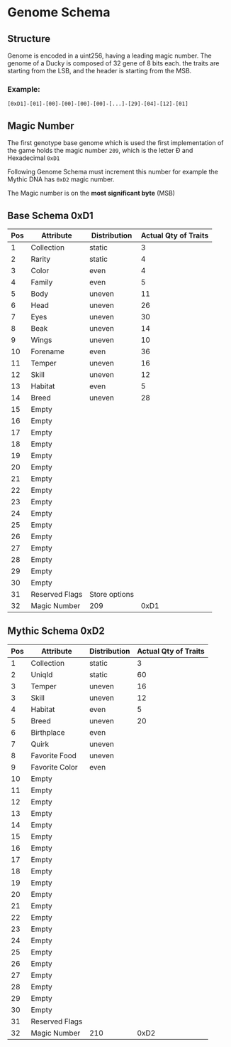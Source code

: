 # Genome Schema

## Structure

Genome is encoded in a uint256, having a leading magic number. The genome of a Ducky is composed of 32 gene of 8 bits each. the traits are starting from the LSB, and the header is starting from the MSB.

### Example:

`[0xD1]-[01]-[00]-[00]-[00]-[00]-[...]-[29]-[04]-[12]-[01]`

## Magic Number

The first genotype base genome which is used the first implementation of the game holds the magic number `209`, which is the letter &ETH; and Hexadecimal `0xD1`

Following Genome Schema must increment this number for example the Mythic DNA has `0xD2` magic number.

The Magic number is on the **most significant byte** (MSB)

## Base Schema 0xD1

| Pos  | Attribute      | Distribution  | Actual Qty of Traits |
| ---- | -------------- | ------------- | -------------------- |
| 1    | Collection     | static        | 3                    |
| 2    | Rarity         | static        | 4                    |
| 3    | Color          | even          | 4                    |
| 4    | Family         | even          | 5                    |
| 5    | Body           | uneven        | 11                   |
| 6    | Head           | uneven        | 26                   |
| 7    | Eyes           | uneven        | 30                   |
| 8    | Beak           | uneven        | 14                   |
| 9    | Wings          | uneven        | 10                   |
| 10   | Forename       | even          | 36                   |
| 11   | Temper         | uneven        | 16                   |
| 12   | Skill          | uneven        | 12                   |
| 13   | Habitat        | even          | 5                    |
| 14   | Breed          | uneven        | 28                   |
| 15   | Empty          |               |                      |
| 16   | Empty          |               |                      |
| 17   | Empty          |               |                      |
| 18   | Empty          |               |                      |
| 19   | Empty          |               |                      |
| 20   | Empty          |               |                      |
| 21   | Empty          |               |                      |
| 22   | Empty          |               |                      |
| 23   | Empty          |               |                      |
| 24   | Empty          |               |                      |
| 25   | Empty          |               |                      |
| 26   | Empty          |               |                      |
| 27   | Empty          |               |                      |
| 28   | Empty          |               |                      |
| 29   | Empty          |               |                      |
| 30   | Empty          |               |                      |
| 31   | Reserved Flags | Store options |                      |
| 32   | Magic Number   | 209           | 0xD1                 |

## Mythic Schema 0xD2

| Pos  | Attribute      | Distribution | Actual Qty of Traits |
| ---- | -------------- | ------------ | -------------------- |
| 1    | Collection     | static       | 3                    |
| 2    | UniqId         | static       | 60                   |
| 3    | Temper         | uneven       | 16                   |
| 3    | Skill          | uneven       | 12                   |
| 4    | Habitat        | even         | 5                    |
| 5    | Breed          | uneven       | 20                   |
| 6    | Birthplace     | even         |                      |
| 7    | Quirk          | uneven       |                      |
| 8    | Favorite Food  | uneven       |                      |
| 9    | Favorite Color | even         |                      |
| 10   | Empty          |              |                      |
| 11   | Empty          |              |                      |
| 12   | Empty          |              |                      |
| 13   | Empty          |              |                      |
| 14   | Empty          |              |                      |
| 15   | Empty          |              |                      |
| 16   | Empty          |              |                      |
| 17   | Empty          |              |                      |
| 18   | Empty          |              |                      |
| 19   | Empty          |              |                      |
| 20   | Empty          |              |                      |
| 21   | Empty          |              |                      |
| 22   | Empty          |              |                      |
| 23   | Empty          |              |                      |
| 24   | Empty          |              |                      |
| 25   | Empty          |              |                      |
| 26   | Empty          |              |                      |
| 27   | Empty          |              |                      |
| 28   | Empty          |              |                      |
| 29   | Empty          |              |                      |
| 30   | Empty          |              |                      |
| 31   | Reserved Flags |              |                      |
| 32   | Magic Number   | 210          | 0xD2                 |
